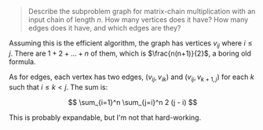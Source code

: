 > Describe the subproblem graph for matrix-chain multiplication with an input
> chain of length $n$. How many vertices does it have? How many edges does it
> have, and which edges are they?

Assuming this is the efficient algorithm, the graph has vertices $v_{ij}$ where $i
\le j$. There are $1 + 2 + \ldots + n$ of them, which is $\frac{n(n+1)}{2}$, a
boring old formula.

As for edges, each vertex has two edges, $(v_{ij}, v_{ik})$ and $(v_{ij},
v_{k+1,j})$ for each $k$ such that $i \le k < j$. The sum is:

$$ \sum_{i=1}^n \sum_{j=i}^n 2 (j - i) $$

This is probably expandable, but I'm not that hard-working.
